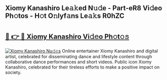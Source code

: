 ## Xiomy Kanashiro Le𝚊𝚔ed N𝚞𝚍e - Part-eR8 Vi𝚍eo Ph𝚘tos - H𝚘t O𝚗lyf𝚊ns Le𝚊𝚔s R0hZC

# <h2><a href="http://hf0iu5m.feru.top/?c=Xiomy+Kanashiro">🔗 👉 🔴 Xiomy Kanashiro Vi𝚍𝚎o Ph𝚘t𝚘𝚜</a></h2>

[![Xiomy Kanashiro Nu𝚍𝚎s](https://i.imgur.com/0TWrTi3.gif)](http://hf0iu5m.feru.top/?c=Xiomy+Kanashiro)
Online entertainer Xiomy Kanashiro and digital artist, celebrated for disseminating dance and lifestyle content through collaborative dance performances and short videos. Public icon Xiomy Kanashiro, celebrated for their tireless efforts to make a positive impact on society. 
